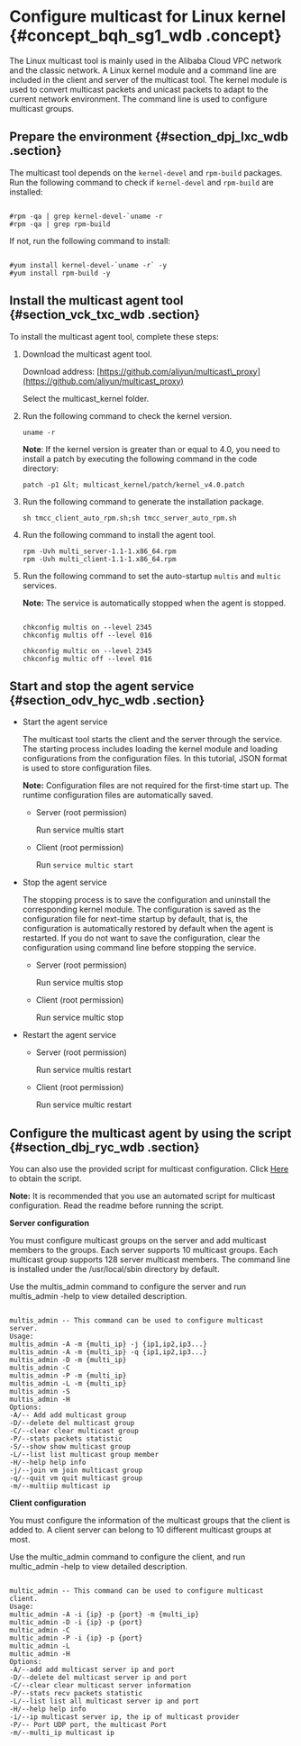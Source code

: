 # Configure multicast for Linux kernel {#concept_bqh_sg1_wdb .concept}

The Linux multicast tool is mainly used in the Alibaba Cloud VPC network and the classic network. A Linux kernel module and a command line are included in the client and server of the multicast tool. The kernel module is used to convert multicast packets and unicast packets to adapt to the current network environment. The command line is used to configure multicast groups.

## Prepare the environment {#section_dpj_lxc_wdb .section}

The multicast tool depends on the `kernel-devel` and `rpm-build` packages. Run the following command to check if `kernel-devel` and `rpm-build` are installed:

```

#rpm -qa | grep kernel-devel-`uname -r
#rpm -qa | grep rpm-build
```

If not, run the following command to install:

```

#yum install kernel-devel-`uname -r` -y 
#yum install rpm-build -y
```

## Install the multicast agent tool {#section_vck_txc_wdb .section}

To install the multicast agent tool, complete these steps:

1.  Download the multicast agent tool.

    Download address: [https://github.com/aliyun/multicast\_proxy](https://github.com/aliyun/multicast_proxy)

    Select the multicast\_kernel folder.

2.  Run the following command to check the kernel version.

    ```
    uname -r
    ```

    **Note**: If the kernel version is greater than or equal to 4.0, you need to install a patch by executing the following command in the code directory:

    ```
    patch -p1 &lt; multicast_kernel/patch/kernel_v4.0.patch
    ```

3.  Run the following command to generate the installation package.

    ```
    sh tmcc_client_auto_rpm.sh;sh tmcc_server_auto_rpm.sh
    ```

4.  Run the following command to install the agent tool.

    ```
    rpm -Uvh multi_server-1.1-1.x86_64.rpm
    rpm -Uvh multi_client-1.1-1.x86_64.rpm
    
    ```

5.  Run the following command to set the auto-startup `multis` and `multic` services.

    **Note:** The service is automatically stopped when the agent is stopped.

    ```
    
    chkconfig multis on --level 2345
    chkconfig multis off --level 016
    
    chkconfig multic on --level 2345
    chkconfig multic off --level 016
    ```


## Start and stop the agent service {#section_odv_hyc_wdb .section}

-   Start the agent service

    The multicast tool starts the client and the server through the service. The starting process includes loading the kernel module and loading configurations from the configuration files. In this tutorial, JSON format is used to store configuration files.

    **Note:** Configuration files are not required for the first-time start up. The runtime configuration files are automatically saved.

    -   Server \(root permission\)

        Run service multis start

    -   Client \(root permission\)

        Run `service multic start`

-   Stop the agent service

    The stopping process is to save the configuration and uninstall the corresponding kernel module. The configuration is saved as the configuration file for next-time startup by default, that is, the configuration is automatically restored by default when the agent is restarted. If you do not want to save the configuration, clear the configuration using command line before stopping the service.

    -   Server \(root permission\)

        Run service multis stop

    -   Client \(root permission\)

        Run service multic stop

-   Restart the agent service

    -   Server \(root permission\)

        Run service multis restart

    -   Client \(root permission\)

        Run service multic restart


## Configure the multicast agent by using the script {#section_dbj_ryc_wdb .section}

You can also use the provided script for multicast configuration. Click [Here](https://github.com/aliyun/multicast_proxy/tree/master/multicast_kernel/conf_auto_make_script) to obtain the script.

**Note:** It is recommended that you use an automated script for multicast configuration. Read the readme before running the script.

**Server configuration**

You must configure multicast groups on the server and add multicast members to the groups. Each server supports 10 multicast groups. Each multicast group supports 128 server multicast members. The command line is installed under the /usr/local/sbin directory by default.

Use the multis\_admin command to configure the server and run multis\_admin -help to view detailed description.

```

multis_admin -- This command can be used to configure multicast server.
Usage:
multis_admin -A -m {multi_ip} -j {ip1,ip2,ip3...}
multis_admin -A -m {multi_ip} -q {ip1,ip2,ip3...}
multis_admin -D -m {multi_ip} 
multis_admin -C 
multis_admin -P -m {multi_ip}
multis_admin -L -m {multi_ip} 
multis_admin -S 
multis_admin -H 
Options:
-A/-- Add add multicast group
-D/--delete del multicast group
-C/--clear clear multicast group
-P/--stats packets statistic
-S/--show show multicast group
-L/--list list multicast group member
-H/--help help info
-j/--join vm join multicast group
-q/--quit vm quit multicast group
-m/--multiip multicast ip
```

**Client configuration**

You must configure the information of the multicast groups that the client is added to. A client server can belong to 10 different multicast groups at most.

Use the multic\_admin command to configure the client, and run multic\_admin -help to view detailed description.

```

multic_admin -- This command can be used to configure multicast client.
Usage: 
multic_admin -A -i {ip} -p {port} -m {multi_ip}
multic_admin -D -i {ip} -p {port} 
multic_admin -C 
multic_admin -P -i {ip} -p {port} 
multic_admin -L
multic_admin -H 
Options:
-A/--add add multicast server ip and port
-D/--delete del multicast server ip and port
-C/--clear clear multicast server information
-P/--stats recv packets statistic
-L/--list list all multicast server ip and port
-H/--help help info
-i/--ip multicast server ip, the ip of multicast provider
-P/-- Port UDP port, the multicast Port
-m/--multi_ip multicast ip
```

